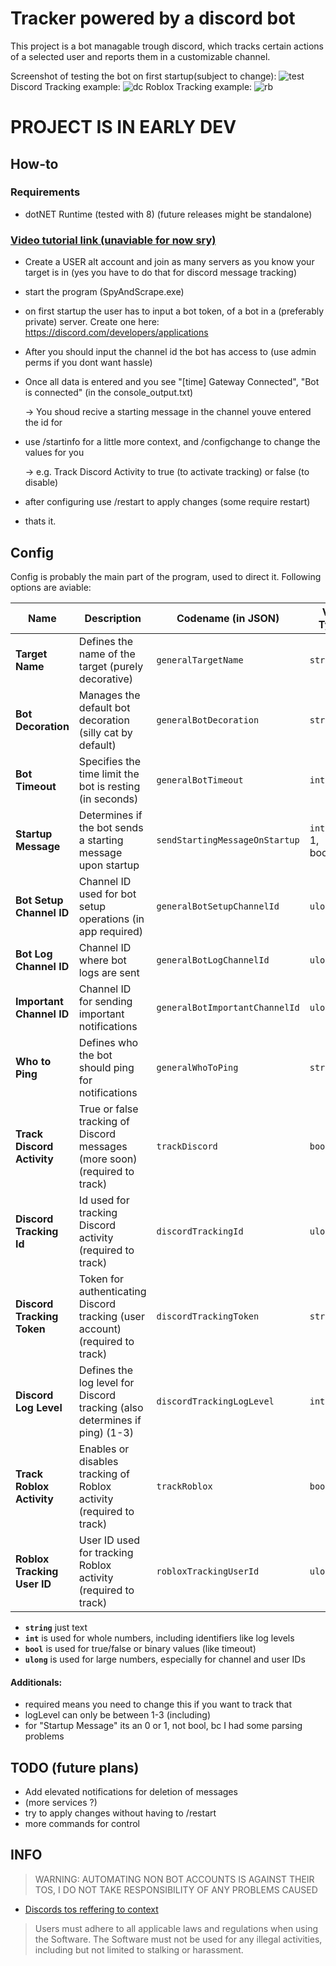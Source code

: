 
# Tracker powered by a discord bot

This project is a bot managable trough discord, which tracks certain actions of a selected user and reports them in a customizable channel.

Screenshot of testing the bot on first startup(subject to change):
![test](https://github.com/user-attachments/assets/5bfdab7f-8a3f-4fb4-b896-d8663d2b62e5)
Discord Tracking example: 
![dc](https://github.com/user-attachments/assets/bd916dba-fdb7-4f29-b892-ed6348f38766)
Roblox Tracking example:
![rb](https://github.com/user-attachments/assets/83a58b3f-40d4-4ebb-a026-48418d3aed38)


# PROJECT IS IN EARLY DEV
## How-to
### Requirements
- dotNET Runtime (tested with 8) (future releases might be standalone)

### [Video tutorial link (unaviable for now sry)](https://youtu.be/wgk_KMtgaXk)


- Create a USER alt account and join as many servers as you know your target is in (yes you have to do that for discord message tracking)
- start the program (SpyAndScrape.exe)
- on first startup the user has to input a bot token, of a bot in a (preferably private) server. Create one here: https://discord.com/developers/applications
- After you should input the channel id the bot has access to (use admin perms if you dont want hassle)
- Once all data is entered and you see 
    "[time] Gateway     Connected",
    "Bot is connected" (in the console_output.txt)
    
    -> You shoud recive a starting message in the channel youve entered the id for
- use /startinfo for a little more context, and /configchange to change the values for you
    
    -> e.g. Track Discord Activity to true (to activate tracking) or false (to disable)

- after configuring use /restart to apply changes (some require restart)

- thats it.


## Config

Config is probably the main part of the program, used to direct it.
Following options are aviable:


| **Name**                     | **Description**                                                                 | **Codename (in JSON)**                     | **Var Type**          |
|------------------------------|---------------------------------------------------------------------------------|--------------------------------------------|-----------------------|
| **Target Name**               | Defines the name of the target (purely decorative)                              | `generalTargetName`                        | `string`              |
| **Bot Decoration**            | Manages the default bot decoration (silly cat by default)                       | `generalBotDecoration`                     | `string`              |
| **Bot Timeout**               | Specifies the time limit the bot is resting (in seconds)                        | `generalBotTimeout`                        | `int`                 |
| **Startup Message**           | Determines if the bot sends a starting message upon startup                     | `sendStartingMessageOnStartup`             | `int` (0 or 1, boolean)|
| **Bot Setup Channel ID**     | Channel ID used for bot setup operations (in app required)                       | `generalBotSetupChannelId`                 | `ulong`               |
| **Bot Log Channel ID**       | Channel ID where bot logs are sent                                              | `generalBotLogChannelId`                   | `ulong`               |
| **Important Channel ID**     | Channel ID for sending important notifications                                 | `generalBotImportantChannelId`             | `ulong`               |
| **Who to Ping**               | Defines who the bot should ping for notifications                              | `generalWhoToPing`                         | `string`              |
| **Track Discord Activity**   | True or false tracking of Discord messages (more soon) (required to track)      | `trackDiscord`                             | `bool`                |
| **Discord Tracking Id**     | Id used for tracking Discord activity (required to track)                        | `discordTrackingId`                       | `ulong`              |
| **Discord Tracking Token**   | Token for authenticating Discord tracking (user account) (required to track)   | `discordTrackingToken`                     | `string`              |
| **Discord Log Level**        | Defines the log level for Discord tracking (also determines if ping) (1-3)      | `discordTrackingLogLevel`                  | `int`                 |
| **Track Roblox Activity**    | Enables or disables tracking of Roblox activity (required to track)              | `trackRoblox`                              | `bool`                |
| **Roblox Tracking User ID**  | User ID used for tracking Roblox activity (required to track)                   | `robloxTrackingUserId`                     | `ulong`               |

- **`string`** just text
- **`int`** is used for whole numbers, including identifiers like log levels
- **`bool`** is used for true/false or binary values (like timeout)
- **`ulong`** is used for large numbers, especially for channel and user IDs

#### **Additionals**:
- required means you need to change this if you want to track that 
 - logLevel can only be between 1-3 (including)
 - for "Startup Message" its an 0 or 1, not bool, bc I had some parsing problems



## TODO (future plans)

- Add elevated notifications for deletion of messages
- (more services ?)
- try to apply changes without having to /restart
- more commands for control



## INFO

> WARNING: AUTOMATING NON BOT ACCOUNTS IS AGAINST THEIR TOS, I DO NOT TAKE RESPONSIBILITY OF ANY PROBLEMS CAUSED
 - [Discords tos reffering to context](https://support.discord.com/hc/en-us/articles/115002192352-Automated-User-Accounts-Self-Bots)

> Users must adhere to all applicable laws and regulations when using the Software. The Software must not be used for any illegal activities, including but not limited to stalking or harassment.
